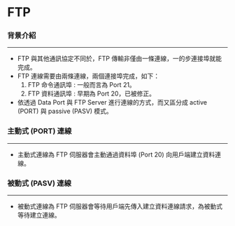 # FTP

<script type="text/javascript" src="../js/general.js"></script>

### 背景介紹
---

* FTP 與其他通訊協定不同於，FTP 傳輸非僅由一條連線，一的步連接埠就能完成。
* FTP 連線需要由兩條連線，兩個連接埠完成，如下：
  1. FTP 命令通訊埠 : 一般而言為 Port 21。
  2. FTP 資料通訊埠 : 早期為 Port 20，已被修正。
* 依透過 Data Port 與 FTP Server 進行連線的方式，而又區分成 active (PORT) 與 passive (PASV) 模式。

### 主動式 (PORT) 連線
---

* 主動式連線為 FTP 伺服器會主動通過資料埠 (Port 20) 向用戶端建立資料連線。

### 被動式 (PASV) 連線
---

* 被動式連線為 FTP 伺服器會等待用戶端先傳入建立資料連線請求，為被動式等待建立連線。
